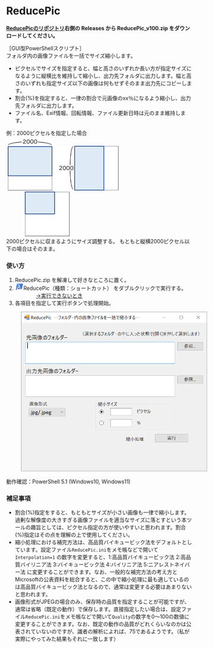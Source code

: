# ReducePic

**[ReducePicのリポジトリ](https://github.com/RobbyNanarl/ReducePic)右側の Releases から ReducePic_v100.zip をダウンロードしてください。**

［GUI型PowerShellスクリプト］  
フォルダ内の画像ファイルを一括でサイズ縮小します。
- ピクセルでサイズを指定すると、幅と高さのいずれか長い方が指定サイズになるように縦横比を維持して縮小し、出力先フォルダに出力します。幅と高さのいずれも指定サイズ以下の画像は何もせずそのまま出力先にコピーします。
- 割合(%)を指定すると、一律の割合で元画像のxx％になるよう縮小し、出力先フォルダに出力します。
- ファイル名、Exif情報、回転情報、ファイル更新日時は元のまま維持します。

例：2000ピクセルを指定した場合<br>
&nbsp;<img src="image/reduce_example1.png" alt="縮小の例1" width="120">
&nbsp;<img src="image/reduce_example2.png" alt="縮小の例2" height="120">
&nbsp;<img src="image/reduce_example3.png" alt="縮小の例3" width="120" hspace="50"><br>
2000ピクセルに収まるようにサイズ調整する。	もともと縦横2000ピクセル以下の場合はそのまま。

### 使い方
1. ReducePic.zip を解凍して好きなところに置く。
2. <img src="image/PowerShellShortcurIcon.png" alt="PowerShellショートカットアイコン" height="18">ReducePic（種類：ショートカット） をダブルクリックで実行する。  
　　　　[→実行できないとき](/run_ps1.md)
3. 各項目を指定して実行ボタンで処理開始。
<img src="image/reducepic_window.png" alt="ReducePicの画面" width="500" hspace="40">

動作確認：PowerShell 5.1 (Windows10, Windows11)

### 補足事項
- 割合(%)指定をすると、もともとサイズが小さい画像も一律で縮小します。過剰な解像度の大きすぎる画像ファイルを適当なサイズに落とすという本ツールの趣旨としては、ピクセル指定の方が使いやすいと思われます。割合(%)指定はその点を理解の上で使用してください。
- 縮小処理における補完方法は、高品質バイキュービック法をデフォルトとしています。設定ファイル`ReducePic.ini`をメモ帳などで開いて
`Interpolation=1`
の数字を変更すると、1:高品質バイキュービック法 2:高品質バイリニア法 3:バイキュービック法 4:バイリニア法 5:ニアレストネイバー法 に変更することができます。なお、一般的な補完方法の考え方とMicrosoftの公表資料を総合すると、この中で縮小処理に最も適しているのは高品質バイキュービック法となるので、通常は変更する必要はあまりないと思われます。
- 画像形式がJPEGの場合のみ、保存時の品質を指定することが可能ですが、通常は省略（既定の動作）で保存します。直接指定したい場合は、設定ファイル`ReducePic.ini`をメモ帳などで開いて`Quality`の数字を0～100の数値に変更することができます。なお、既定の動作の品質がどれくらいなのかは公表されていないのですが、識者の解析によれば、75であるようです。（私が実際にやってみた結果もそれに一致します）
